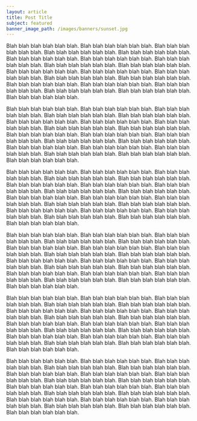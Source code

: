 ```yaml
---
layout: article
title: Post Title
subject: featured
banner_image_path: /images/banners/sunset.jpg
---
```


Blah blah blah blah blah blah. Blah blah blah blah blah blah. Blah blah blah blah blah blah.	Blah blah blah blah blah blah. Blah blah blah blah blah blah. Blah blah blah blah blah blah.	Blah blah blah blah blah blah. Blah blah blah blah blah blah. Blah blah blah blah blah blah.	Blah blah blah blah blah blah. Blah blah blah blah blah blah. Blah blah blah blah blah blah.	Blah blah blah blah blah blah. Blah blah blah blah blah blah. Blah blah blah blah blah blah.	Blah blah blah blah blah blah. Blah blah blah blah blah blah. Blah blah blah blah blah blah.	Blah blah blah blah blah blah. Blah blah blah blah blah blah. Blah blah blah blah blah blah.


Blah blah blah blah blah blah. Blah blah blah blah blah blah. Blah blah blah blah blah blah.	Blah blah blah blah blah blah. Blah blah blah blah blah blah. Blah blah blah blah blah blah.	Blah blah blah blah blah blah. Blah blah blah blah blah blah. Blah blah blah blah blah blah.	Blah blah blah blah blah blah. Blah blah blah blah blah blah. Blah blah blah blah blah blah.	Blah blah blah blah blah blah. Blah blah blah blah blah blah. Blah blah blah blah blah blah.	Blah blah blah blah blah blah. Blah blah blah blah blah blah. Blah blah blah blah blah blah.	Blah blah blah blah blah blah. Blah blah blah blah blah blah. Blah blah blah blah blah blah.


Blah blah blah blah blah blah. Blah blah blah blah blah blah. Blah blah blah blah blah blah.	Blah blah blah blah blah blah. Blah blah blah blah blah blah. Blah blah blah blah blah blah.	Blah blah blah blah blah blah. Blah blah blah blah blah blah. Blah blah blah blah blah blah.	Blah blah blah blah blah blah. Blah blah blah blah blah blah. Blah blah blah blah blah blah.	Blah blah blah blah blah blah. Blah blah blah blah blah blah. Blah blah blah blah blah blah.	Blah blah blah blah blah blah. Blah blah blah blah blah blah. Blah blah blah blah blah blah.	Blah blah blah blah blah blah. Blah blah blah blah blah blah. Blah blah blah blah blah blah.


Blah blah blah blah blah blah. Blah blah blah blah blah blah. Blah blah blah blah blah blah.	Blah blah blah blah blah blah. Blah blah blah blah blah blah. Blah blah blah blah blah blah.	Blah blah blah blah blah blah. Blah blah blah blah blah blah. Blah blah blah blah blah blah.	Blah blah blah blah blah blah. Blah blah blah blah blah blah. Blah blah blah blah blah blah.	Blah blah blah blah blah blah. Blah blah blah blah blah blah. Blah blah blah blah blah blah.	Blah blah blah blah blah blah. Blah blah blah blah blah blah. Blah blah blah blah blah blah.	Blah blah blah blah blah blah. Blah blah blah blah blah blah. Blah blah blah blah blah blah.


Blah blah blah blah blah blah. Blah blah blah blah blah blah. Blah blah blah blah blah blah.	Blah blah blah blah blah blah. Blah blah blah blah blah blah. Blah blah blah blah blah blah.	Blah blah blah blah blah blah. Blah blah blah blah blah blah. Blah blah blah blah blah blah.	Blah blah blah blah blah blah. Blah blah blah blah blah blah. Blah blah blah blah blah blah.	Blah blah blah blah blah blah. Blah blah blah blah blah blah. Blah blah blah blah blah blah.	Blah blah blah blah blah blah. Blah blah blah blah blah blah. Blah blah blah blah blah blah.	Blah blah blah blah blah blah. Blah blah blah blah blah blah. Blah blah blah blah blah blah.


Blah blah blah blah blah blah. Blah blah blah blah blah blah. Blah blah blah blah blah blah.	Blah blah blah blah blah blah. Blah blah blah blah blah blah. Blah blah blah blah blah blah.	Blah blah blah blah blah blah. Blah blah blah blah blah blah. Blah blah blah blah blah blah.	Blah blah blah blah blah blah. Blah blah blah blah blah blah. Blah blah blah blah blah blah.	Blah blah blah blah blah blah. Blah blah blah blah blah blah. Blah blah blah blah blah blah.	Blah blah blah blah blah blah. Blah blah blah blah blah blah. Blah blah blah blah blah blah.	Blah blah blah blah blah blah. Blah blah blah blah blah blah. Blah blah blah blah blah blah.